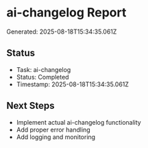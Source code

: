 # ai-changelog Report

Generated: 2025-08-18T15:34:35.061Z

## Status
- Task: ai-changelog
- Status: Completed
- Timestamp: 2025-08-18T15:34:35.061Z

## Next Steps
- Implement actual ai-changelog functionality
- Add proper error handling
- Add logging and monitoring
